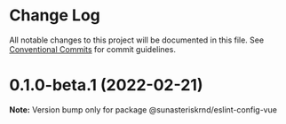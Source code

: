 # Change Log

All notable changes to this project will be documented in this file.
See [Conventional Commits](https://conventionalcommits.org) for commit guidelines.

# 0.1.0-beta.1 (2022-02-21)

**Note:** Version bump only for package @sunasteriskrnd/eslint-config-vue
